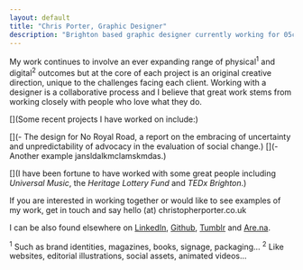 ```yaml
---
layout: default
title: "Chris Porter, Graphic Designer"
description: "Brighton based graphic designer currently working for 05creative*. Helping people find meaningful, creative solutions to their unique challenges"
---
```


My work continues to involve an ever expanding range of physical<sup>1</sup> and digital<sup>2</sup> outcomes but at the core of each project is an original creative direction, unique to the challenges facing each client. Working with a designer is a collaborative process and I believe that great work stems from working closely with people who love what they do.

[](Some recent projects I have worked on include:)

[](- The design for No Royal Road, a report on the embracing of uncertainty and unpredictability of advocacy in the evaluation of social change.)
[](- Another example jansldalkmclamskmdas.)

[](I have been fortune to have worked with some great people including _Universal Music_, the _Heritage Lottery Fund_ and _TEDx Brighton_.)

If you are interested in working together or would like to see examples of my work, get in touch and say hello (at) christopherporter.co.uk

I can be also found elsewhere on [LinkedIn](https://www.linkedin.com/in/chrisporterdesigner/ "Professional malarkey"), [Github](https://github.com/thisiscap/ "Digital projects, including this website"), [Tumblr](https://chrisporters.tumblr.com/ "Very occasional posts, mostly photos") and [Are.na](https://www.are.na/chrispy-p/ "Visual collections").

<sup>1</sup> Such as brand identities, magazines, books, signage, packaging…
<sup>2</sup> Like websites, editorial illustrations, social assets, animated videos…
